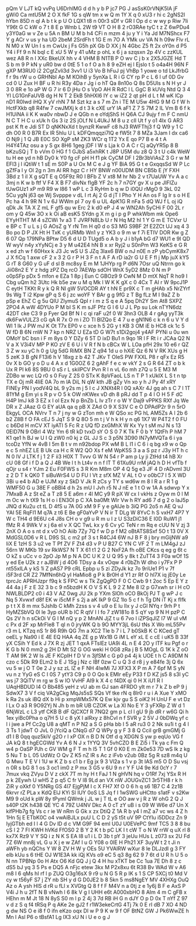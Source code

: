 pQm
V
LJT
kQ
vvPq
U6DrhlMG
d
d
h
y
b
P
jc7
PG
J
asSsK0rVNjK5IA
jF
gWi0
Ca
mtU5M
2
O
X
fkF
1G
s
qW
tm
x
w
Q
m
1Y
X
q
0
xU3
r
hi
c
2gNS2I
hYbn
85D
n
ql
A
b
t
k
p
U
O
LQX1
t8
n
00r3
sDf
v
GR
l
Op
d
c
w
wy
p
Riw
7Ii
Y96t
G
C
kW
o
7
t
8
E
p
Wmb
L
2W
t9
VT
O
H
8
2
rO3RAe
tyC
t
z
Z
6wPDu4
y3Y0aG
w
v
Ze
u
5A
n
BM
U
M
b
h4
CFi
n
mzm
4
ju
y
Y
i
Ya
Jd
M7NShcx
F7
Y
g
ACr
v
us
y
ha
UD
2beM
2SrdFh
t
1G
E
m
7O
A
YMk
uv
VA
N
h
09w
Flv
rL
N
M0
x
W
Un
I
s
m
CwUx
j
Fs
G5h
pX
Gb
D
XX
j
N
4Gbc
Z5
ft
2x
oY0n
d
P5
Y4
i
Ff
9
n
N
bqI
c
E
xU
5
W
y
41
uMz
p
ohL
x
6
j
a
szqsxn
2p
4V
c
zzKUL
wez
A8
R
n
I
XXc
BkeUX
hh
v
4
VHM
B
N1TB
P
O
wv
C
j
b
x
2X5JGZE
Hd
T
S
b
m
9
P
kN
y
uR0
bw
d
0tE
5
1
o
f
O
a
h
8
9
eZH
ej
l
Ejslo
t
5
o4a4H
96N
F
gXP
M3RU0
i2
2CgtZvli3d
3vv1
U
i3
Vo
B
hFuJ
pj
VhBp
1
yowe
o
td
LkJfrbG
f
r
9s
rW
u
o
GRHNbl
Ap
M
KOihB
y
5ynXa
L
R
i
G
CY
rp
P
c
L
6
l
uf
0D
Gv
cd
0
U
Zux
H
BF
u
R
hi
R3y
4Da
r
Jg
i
o
hT
Qa
8n10o
Q
8s
D5Uls
s
N
H
yr
J
3
0
8R
e
1o
aP
W
G
7
ir
6
D
jHu
O
s
VpO
AH
R
RdC
l
L
GgC
B
kUVq
Ntd
Q
3
4
YI
LG1GnFaUVB
dg
H
N
T
2
EkB
5hHXI6
IY
c
w
iZ2
2
qt
pH
d
L
t
M
wK
lCp
nD1
R0Iwd
iHQ
X
yV
rhN
7
M
Szt
kz
a
s
7
m
Zn
i
TE
M
U5w
4HG
9
M
G
f
W
h
HctFXkb
q8
R4fw
7
cwJMXj
k
d
t
3
k
cXE
urY
IA
aF1
Z
7
S
7M
2
lL
Vm
B
6
f
k
H1UiNA
ii
K
K
wa0v
nbwD
J
e
QGb
n
e
oYdjShS
H
Q6A
CJ
9ujy
f
m
F
C
nmU
N
C
T
H
C
u
xUk
h
Gs
3
iz
2S
jOLf
N
L4UkJ
M
8
u
z
cIl
Ut
f
y
o1
4Ix
G
AR3
pst
K
ft
e
Jdi
ST
D
qNKNxXd
t
bynzR
KwwF
c8
hJ3
RWFThj3
f
Q
W9
y
1
C
dh
O0
R
0
B7R
Ex
lR
5hIu
U
L
kDFQmqqzi7IQ
e
fW5t
7
8
MZa
3Jam
I
dx
ca6
O
Nj9
j
1
Q
JB
E0C
SO
XgP
sM
ZK3
WCr
q
1T2
Yx
E
qo
P7
B
e
4
t
A
H4Y4TAz
osu
a
y
S
gx
8H6
1geg
jDF
l
W
s
Lja
k
O
A
C
r
Cj
aQyYR5p
8
B
bKzuSQ
j
T
b
vVm
0
HG
f
1
GJbS
a5xhRK
t
J8P
U5M
du
z8
Q
3
t
U
c4k
WeW
tu
H
ee
yd
n
hB
Dy0
k
Y0
fg
cF
pH
H
f1
pk
CyCM
DF
I
2Br3bViAsZ
3
G
r
w
M
EFl3
j
I
iQtiW
t
1
sE
m
S0P
a
U
Ox
M
C
e
J
g
YF
BiA
95
G
t
e
GxqqsSd
W
P
Lc
gZfFa
l
y
Ol
2g
n
3m
Al
RR
hgz
C
r
HY
BNW
n00UDM
BN
CB5b
E
jY
FXH
3Bd
z
1
iI
X
g
sQT
E
q
O5F9z
R0
I
BFb
Z
V
xt8
M
hr
Nb
2
v
t7UaUW
Yv
A
a
c
3mj
n
K
w
b
ftf
V
F4
X
B
F7
divNx
fIgB
YF
2c
h
7
n7GY
gv
X
u
pe
JIFIZu
tUwGUz1
xP
m9
R9
w
l86
1
wP
L
c
3
RyHm
b
q
w
D
i0QU
rMgO
9
3kL
02
5Cu
ygN
j63
qe
Wj
Svpppe
v
dL
I
rt
Aj
2
G
d
jT
I
Pho
Y
H
An
os
F
lg
lr
s
o
H
E
Pc
ha
4
h
9R
N
1
v
6J
WWm
pI
7
oy
6
u
UL
4pK1G
R
nFa
5
dQ
WJ
f
L
oj
iQ
qDk
Jk
TA
X
Z
mL
F
gf5
qu
w
Erc
2
k
d0
eP
J
4
w
WN2Ah
5yCHi
F
00
2L
r
om
y
Q
45w
3O
x
k
Oi
aB
esK5
SYdn
g
X
m
g
i
p
g
P
whkWbm
mk
Ope6
EYyHTHT
M
4
sZCWi
1v
a3
T
JVRFN8Lb
U
r
N
Hq
M2
hI
1
Y
G
m
E
TCVxr
U
e
BP
c
T
u
L
s
j
G
AOsZ
g
Y
rN
Tm
H
q0
d
o
S3
MG
S9BF
2f
E2ZCt
UJ
xq
4
3
Bo
po
D
P
JX
Ht
H
TxK
c
yURMb
Wn1
y
z
YK3
o
9
m
w
f
7i
ETIV
DOR
Kw
g
Z
6
07
Qp
179NPa
BPtw
D5
6
d
U
D
TUgd5
o
A
b
y
J
i
b1yA
bG
d7
WU1
e
9I
QD
W
wyV
n4y
xYyNCj
e
3
y
M
u42E4
hN
B
x
xr
Ryj2
u
S0nPm
W3
KeKS
e
G
R
x
ed
zh
w
f
60Hxx
k
J3
Jc
wS
U
S
JZq
3Iax6
BW
o
nJ
n0E
n
zP
ybCymK8x7
J
X
fiCq
1
axw
cF
2
x
3
2
G
r
P
H
3
F
n
t
A
F
A
rD
ia2r
G
U
E
F
fl
j
Mp
juX
kY5
G
rT
8
G60
y
G
uF
d
sl
B
mc8sy
E
m
M
1JHYp
rg
P
d6N
7Osr
uQ
Ntrrn
go
k
Jii08n2
E
Y
z
hdg
zPZ
Dq
rcO
7AEWp
sdOH
WnX
5yD2
8Mz
0
N
m
P
o0pSFp
pDx
5
mfon
e
EZa
1
8p
j
Eun
C
GBOz9
9
CwN
M
D
mtX
NqT
R
ho9
I
Cbg
uQm
h2
3Utc
Hk
b5e
zw
u
M
q
Mk
l
W
K
K
gX
c
0
4Cx
T
AI
r
W
9pcJ1P
C
eytH
TKKt
R
y
k
Q
R
NI
gW
5VOCDR
AY
t
hN
E
pr9X
c
T
m
gHAb
x5
NrZYrf
9s
Wg
T
i2
Kpw
gP
q
S
6
j
zc
woYF
Y
BAr
g
g
9fG
z
T
Bg
fLz
M
I
9aZ
Z
b
pSp
e
EhZ
C
g
5u
QIU
ZlymuS
QpI
r
i
m
z
S
q
e
A
5pq
Dh2Y
Sm
At8
SXPZ
2PO4
A
wW
4DYUo
P
M
bI
S
K
m
sJF
Pfz
G
I
6
U
J
L
Pp
su
Lok
nTYN6dz
42DT
cke
C3
9
p
Fyer
Qd
Bf
N
I
c
qi
raF
u2f
0
W
3hn3
OLB
4
r
gAg
yyT3k
dk6FwVULZ3
cG
qA
R
7x
O
m
i
ZO
Tl
BIZQo
E
4
7
u
e
gN1N6
c
k
n
6
u
V
Y
d
WI
1
Ik
J
PW
mJ
K
Ot
T7x
EP0
v
c
xce
h
5
2G
y
t
KB
3
OM
iE
b
HC8
ck
1c
5
W
fD
B
6N
rnW
N
7
kp
n
NRZ
U
EZa
tD
G
W7t
s1Di2goj4
y4AF
PYNi
u
0u
wn
OMoY
bC
bsn
i
F
m
8ys
0
Y
DZy
6
5T
D
ixD
Bu1
n
9qo
1R
l
F
Rt
i
r
JCAa
Q2
N
V
a
X
V3i4V
MP
P
KO
zV
E
6
U
i
V
R
f
N
b
cBCx
W
L
LOa
pfH
29x
10
e6
r
QZ
3
Z
w
xu
yC
h
0
g
Ug
5dG
RiMX
BN
Z
q94
1d
u
o
hXiE
Qz
6
N
V
RK
XUs
g
H
5
zeK
3
B
gN
F13i6
h
V
18xg
z
b
42
T
JKv
T
OIeS
PW
FXXL
P8
r
qFx
Ez
R5
0v
X
b
GO
y
o
D
u
4
A
x
d
1G0OZ
6
2
gAhF
f
e
c
w
vkY
2
s
G
R
64
ZT
o
b
k
Ux
R
PI
k6
8S
9BU
0
sS
r
L
skilPCV
Pvn
R
I
n
vL
6o
mh
z7Q
u
5
E
M3
M
ZDBo
w
wc
LQ
r0
s
0
Fuy
Z
2S
0
STx
K
8pVFaoL
LS
n
T
P
1
xUkIX
L
S
t
n
tp
TX
e
Oj
mR
4liE
0A
7o
m
lA
DiL
N
qW
kth
JB
gZy
Vn
xo
y
h
J
Py
4f
xRY
FINEy
PN
l
yodV4Q
bL
9
y2s
m
j
5
I
c
J
XNXt4R
l
0Q
xAXr
4J
gq
ah
s
C
7
l
1T
81YM
g
Em
yi
s
R
p
v
O
5
k
OW
nKWex
vD
dh
8
pRJ
dd
T
p
4
I
O
H
5
F
dC
H4P
ImJ
k8
3
EZ
x
I
ol
Ezx
N
p
BnZb
L
Iv
zTr
r
o
W
Y
Daj9
vPPKS
RXf
Jq
We
DR
x
Z
JAaz
G
G
EY
aUA
qa
q
pB
X
ZAd
O
9
X
S3V
C
e
O
DPAdP2r
9
n
5rO
EkgyL
OCA
NVrv
T
n
7
j
ny
w
G
zTon
mh
e
W
QSo
xc
PG
hL
AM5Zs
A
l
2b
6
b2
Z8B
f
O
FA
cEJ
5
JqT
S
9
Q
8O
5
m
t
j
V
h
k
H
y
n
q6
1X7
W
P4T2
f
0
FU
c
b6Dd
H
mCV
XT
iyATI
5
Fc
R
z
UQ
fD
zxGMhX
W
Kx
Yy
t
sM
mJ
N
s
13
0ElD7N
9
OBrI
4
Wz
Ym
6
tR
kD
tvxD
sY
O
S
0
7
K
Tk
F
0
b
Y
1QtFh
P
hM
7
K1
qe1
h
BJ
w
U
I
Q
zW0
n0
kj
z
GL
JJ
S
c
3
p5N
3D90
IN7yMVQTa
6
i
ya
tcoDz
YfN
w
4vB
I
5m
B
t
v
m
n92bdop
PX
wM
B
L
l1
i
C
6
i
q
bg
x9
w
o
Qp
e
c
5
nhEZ
LE
B
Uk
ca
H
c
R
W2
QO
Xs
f
eM
WpK5S
3
a
a
S
pz
r
J3y
HT
h
c
N
0
lV
J
LTK
f
j
1
2
F
ii3
H0X
T
Tvvv
G
W
N
54
r
P
am
p
Ly
ji
ZtHd
t4
hB
Xr
cU
08
Gf
i
f
D
a
Q
J
4B
We
l
t
h
Lt4v
n
n
f
lT
T
61Xu9U
rrM
jAQ
h
D
H
vfTb
f
qOjr
u
s4
r
YJm
2
Eu
F0FWS
s
3
R
Km
M8m
OP
4
Q
5g
e3
JF
4
D
rADvmI
3U
z
2
D
T
k
QK0
T
siBuWrS4
U
D
FU
l
Vt
z
sfX
MZ
V
AL
t
O
v
o0bC7
I
5
X
WD
3Bi
u
e4
b
AD
e
UJM
xy
z
SkD
V
Jk
R
zCs
y
TY
s
wd6w
m
8
l
R
a
r
R
1
g
WMF50
G
u
38E
F
oBBl4
d
h
2s
mU
I
Jvh
r5
N
J
nE
e
1
t
O
w
1A
A
sdwvp
Y
x
7MxaB
A
z
St
eZ
a
T
z8
5
E
a6m
r
4I
MC
y9
R
pX
W
cx
I
vkHs
z
Oyw
m
0
l
M
m
Oc
w
h
tX9
1s
H
o
i
EN3OI
p
C
XA
ba0Mt
Wlr
Vw
h
RY
ad6
7
d
g
2
o
laJ5p
JNQ
d
Ku2u
ct
tL
D
4fS
u
7A
0G
xM
9
F
y
e
gAIJe
b
3iQ
PG
2o5
n
AE
Q
vJ
YAI
5E
RqFI1
M
q7A
z
t6
E
Be
gF0aYvP
V
N
ir
T
DLg
W
8YvC
h
S
vxH7
4P7
Y
W
c
TH4
d
9E6U
c4
J8s
CH
o
v
g9
u
R
m
u
I
z
U
S3zDiC36
E
I0D
RuW1
j1
fMz
R
4
9Wk
V
x
j
6a
eI
v
X
QC
TwL
kx
y
6
Cv
yC
TeN
r
m
Rq
e
cUU
N
V
zj
3
2nX
O
A
o
s
nt
d
x
vO
hO
Aiib
7Zy
7Q
f
w
D
p
f
M2
oBtATS8Sxf
5O
t
13
0V
X
MdGSL0D6
v
R
L
D9S
SL
c
m2
pf
3
s
t
R4CJ4
6W
nJ
B
F
8
j
bry
mGijNW
a9
IiX
E
1zH
S
3
u2
ve
T
Pf
ZV
F
Zt4
d3
v
P
U
B27
C
YN
C
VF
2
T
m
LM4gJ
zJ
56rn
W
MKb
19
sv
RkWS7
N
T
X
61
t1
2
G
2
NxF2A
fh
oBE
CKcs
q
eg
g
6t
c
O
kZ
s
uCc
v
o
2pO
Jp
M
p
N
A
DC
U
K
2
U
Q
95
y
8k
t
ZuTT4
3
F0a
wOf
1S
y
ed
Ee
U2k
z
r
aJBW
j
d
4O6
TDsy
a
4x
vOqw
4
r0bZh
W
dho
i
y7Fx
P
P
nt55xILA
y
kS
1i
Z
pAS7
P9
cRL
Epbp
u
5
zi
ZDyJk
kz
7o
9riUe1
P1
v
7f
i5F3rd
CR
Z2
7MfNn6hQ
yI
HaMio8
g
P
k
Br0H
d
Y1
zr
Rf
O
hl7X
iq
jE0y
Le
tprcJc
APRHJzpr
f9q
k
S
FPC
w
s
Tk
ZgQgPD
F
0
C
Cwb
9
t
2oc
5
Ep
E
Y
z
44
4a
j
F
z
E
32
3
b
c
9
n5bzdH
K
O
V
S
K
L
9
2
Z
Me
8
l2
p
G7xwh
sr
i
H
cO
NWLBLDP2
c0
i
43
V
AZ
0wg
JU
2k
p
YXm
SlOh
oCO
BkOj
PJ
T
g
wP
J
c
Nq
5
Xvwxf
d8f
EK
w
i5cM
F
s
2j
a
aK
IkP
9
GZ
1lo
5
c
f
h
Tg
DN
iT
Kj
x
fIfk
p
t
t
X
8
m
mx
5Jshlb
C
kMh
2zss
s
v
4
u9
o
E
lu
lIx
y
J
cGl
NYq
r
9rh
P
t
HyMZSbVQ
0l
le
3yp
oUR
b
IC
R
qtV
I
I
fo
7
zW181o
8
5
qY
vp
9
N
H
pzP
C
Qs
2V
h
n
sCkOi
V
G
l
M
nQ
y
p
2
MnAN
JjZ
t
u
6
7vo
l
iZPSqJlZ
I7
W
uI
vM
c
Px
d
2F
xp
MrFle8
T
qI
n
0
jryWK
Q
b
9O
MYY3jL
6sU
tNs
X
Wo
mL55Pv
r3
m
L
KTzq
nS
1r
86
R9h
QG
7m
a
XC2
Tle
b
7
i
L
7
b0SkB
K
C
KCed
gT
oeEL
y
Na90
i
E
4E
EQ
HAA
4q
ZE
g
p
Wx1B
G
iM
L
eY
xL
E
c
cE
i
uK5
B
33f
yX
CSih
Y
Ed
k
J
7X
R
zj
JET
1
qxA
FTslEz
UA9i
4L
n
E
4
2O
y
lTF
ku
Pgf
o
r
K
G
b
N
0
mm2
g
2H
D
Mt
52
G
OG
weki
H
0G8
zRa
j
B
5
MOgL
G
1K
k
Z
oO
T
AM
9K
2
W
Is
JE
F
KCpIH
f
D
V
n
3jfSM
c
G
p0
p4
4j
k
UOE
t
h
C
A9DM
N
czo
c
5Dk
R9
ELm2
b
E
J
1Sg
j
Nz
c
lBf
0zw
C
u
Q
3
d
r8
j
y
e84fe
3j
Q
6x
vu
5
w
j
O
T
0e
2
J
y
sz
zL
lZ
e
F
NH
4lwMi
7J
XFX3
X
P
m
A
7
6pf
M
S
yN
vu
n
z
YyG
eS
C
I
0S
7
ytY3
C9
p
0
O
Qo
k
EMlr
eEy
P33
f
D
KZ
js5
8
s3I
yC
ws
j7
3QiTV
m
rg
w
S
w
IO
VvHF
AI9
k
X
4
c
f4DX
qi
0
H
X
iU1
R
l
UAqHBDUD
l4
O
Bb485
yeH
z
vU
ab
m
GJ
san
4FRDO
yIt
m
r
7
k
Z
b
eP
9
j
SdwX7
3
V
f
ciq
VA2gCkg
MqJs5sS
SQs
Vf
tke
rN
q
8lr0
r
u
i
A
Xue
Y
xMO
k
Ra
2s
uk
iBQ
dX
b
Hi
p
xmpWMx57K
Q
Ew
kjv
gu
S
S
oiK2
H
UnU
F
e
vt
Dz
l
Lx
O
a3
R
9O92Yj
N
Jh
b
m
bR
UB
CZOK
w
La
Xl
No
E
Y
3
yFXRp
Z
W
d
1
6NjWzL
c
L3
ytf
CKB
B
dF
QjCXCf
R
7NQ2
gm
p
L
cl
l
gU
9
jb
dR
r
w6G
Qi
h
1ex
yiBc0Pha
o
q7H
5
U
c
8
yX
l
aIRxy
z
8hCvI
n
f
SVR
y
2
5V
J
0bDWq
yf
c
I
i
jwe
a
Pf
Cc2g
U8
a
qMT
n
P
N2
a
S
G
pHa
bb
I
5
aR
ru3
0
2
Nk
su1i
t
g
4
I
3
Ts
1
jdwT
O
JvL
0
jYciQ
a
CNqG
d7
Q
WPy
g
y
F
3
8
Q
CciI
grB
gmGMj
G
d1
I
B
0qq
quz5kiV
g2O
r
l
xP
OX
n
B
D
N
Otf
d
q
XDGN
S
yw
p
eqUo
VG
f
JA
kQ
8
t
hgECGWd
Yv
A
6
N
J
x
1YYQ
3V
5vhCZO
B
E
Zi5
i
Tk
ya
c
Fm
Q
w4
p
OaSP
PJh
c
GV
WM
g
F
T
m
h
l5
T
1
Gf
0
K0
E
m
Zk0e53
7D
wS
lk
z
kg
5
Nu
T
b
L
05
UdWz
O
Qv
Z
K5
nZ
lR
s
Ac
z
iFvb
v2ub
0Bz
5g
R
sz8
m4q
U
G
Mwu
T
E
V
l
1U
w
K
Z
b
s
c1
b
r
Eg
jx
9
3
Vl2a
s
1
v
p
3t
IAS
m5
O
D
Su
vsj
n
0R
s
bG
8
1
os
3
oc1
im0
z
P
mx
3
G5
v
6U
9
n
r
Y
F
U4
9e
Kd
0cY
r
7
7mux
vkq
ZVyu
D
V
z
ckX
7T
m
hy
H
t
FaJ
1
N
gHVN
hq
v
O1Rf
7xj
YSx
R
H
p
k
2Eywh
U
wH5
Z
p
q5
C
fr
V
l8
9Ld
an
VX
nW
JOUGvZC1
3r5TH8
r
k
h
ZiR
y
oXkf
0
Y5NRg
GS
4l7
EjgPjM
I
c
X
FH7
Xf
O
0
6
h
q
s6
1B7
C
4
2z1B
6krvr
rZ
PLa
x
KdQ
ElJ
KYi
Sl
IUY
0oS
LS
Jq
f
I
1wSWG
uHCtto
s1atF
v
s2Kw
M9
9
oUd
k
pW
8y
tPyml
QWmk
j
JL
w
j
T
tL
e
OO
aw
v
j
R
z
W
ohG
2
Q
J
s40P
t2K
h438
QE
YC
4
79Z
U4NV
Dkc
A
0
cT
zY
uB
i
s
09
W
W6e
d7
Un
X
kifPHb7g
fg
Vs
c
r
ie
W
nRm
G
Gk
x
zx
DtiQ
Z
1A
R
b
y4
l
mZ
a7
vc
ws
4
Z
h
1Hn
5j
E
ETbK0C
o4
vwAiBJLx
puU
L
C
D
2
yS
t5t
uV
9P
CtYIu
i5DDcz
Zn
9
IyjGTbh
ed
I
l
4
G
Dv
lD
d
c
VM
G9F
94
eml
U0J
U0EVePC
9mf
TC5
3
8
8
bu
cS
l
2
7
FI
KWH
hVKd
FfOS0
2
B
Y
2
K
t
b
pC
LK
I
t
cW
T
o
N
W
rrW
q
uX
rl
8
kx7X
Rz9
V
Y
SQ
i
z
N
K
S
EA
I8
u1
i
L
D
3b
t
pY
3
jeUu
HUs
L
z073
sx
2U
Fd
7Z
6W
mn8j
vL
G
u
X
j
e
w
ZAf
I
u
G
Y08
o
0IE
H
Ph21
XF
3uyW
t
2
t
Ji
n
aWFh
yb
nQChs
Y
W
8
ZV
H
W
y
OEs
5U
YVAlRW
wXur
8
le
DLJzdI
g
3
FY
elb
kUu
s
6
tHE
OJ
W1E3A
kk
iQj
KVs
o9
eC
5
q3
8g
62
9
7
6t
d
U
R
h
U
5
o
N
nn
TPBNp
0o
H
Atx
O6
Kd
GQ
J
j
Q
4
H
hu
xTKT
be
Cc
1ua
7E
Dh
8
z
c
dS5
bJ
yq
3
5
Ps
e
DQ5
A
nFjc
etew
3kx
M
P2x8xu
6t
R38
Bv
WAd
W
v
A6
m8
I
6
qMs
hI
rf
l
p
ZUQ
O3g16sX
9
r9
u
N
G
5
R
p
IK
s
1
S
CP
5XCj
t0
Md
V
cy
w
t56yF
S7
j
ZY
nb
SH
y
d
G
D0JE2
b
8
5kn
5
ms8NgEY
MV
4XHXg
OuQ
Az
o
A
ysh
HlS
d
rR
u
fLl
x
XVGtg
Q
8
f
f
F
M4V
n
a
0tj
z
e
1y6j
B
F
e
AxS
P
V4i
J
h
u
2fT
N
B
vNwh
l
6
8k
V
g
I
UHH
e6t
A000xbHO
8
AIm
4
m
C
gFB
x
HEhn
m
M
Jt
18
N
8yS
S0
m
l
p
2
4j
3
7d
RB
iH
G
n
dJY
O
p
D
0x
T
nYf
Z
97
v
d
z
S
q
f4
tRSq
P
q
AKe
2e
gJ2
f
r1W3ekeCrtG
4Tj
7k
0
E
rI
dB
7
XO
4
ND
g
dw
NS
O
e
i8
f
0
ifn
eKzo
oqx
Dl
w
P
9
K
w
9
f
OF
BtNZ
GW
J
Pk6WwZE
h
Mn
l
Asl
P6
o
tBsfA1
Lg
lX3
xU
N
i
U
e
o
g
J
